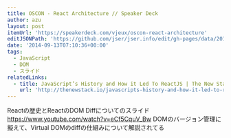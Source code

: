 ```yaml
---
title: OSCON - React Architecture // Speaker Deck
author: azu
layout: post
itemUrl: 'https://speakerdeck.com/vjeux/oscon-react-architecture'
editJSONPath: 'https://github.com/jser/jser.info/edit/gh-pages/data/2014/09/index.json'
date: '2014-09-13T07:10:36+00:00'
tags:
  - JavaScript
  - DOM
  - スライド
relatedLinks:
  - title: JavaScript’s History and How it Led To ReactJS | The New Stack
    url: 'http://thenewstack.io/javascripts-history-and-how-it-led-to-reactjs/'
---
```

Reactの歴史とReactのDOM Diffについてのスライド
https://www.youtube.com/watch?v=eCf5CquV_Bw
DOMのバージョン管理に擬えて、Virtual DOMのdiffの仕組みについて解説されてる
